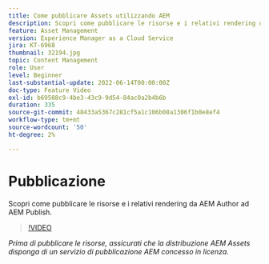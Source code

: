 ```yaml
---
title: Come pubblicare Assets utilizzando AEM
description: Scopri come pubblicare le risorse e i relativi rendering da AEM Author ad AEM Publish.
feature: Asset Management
version: Experience Manager as a Cloud Service
jira: KT-6968
thumbnail: 32194.jpg
topic: Content Management
role: User
level: Beginner
last-substantial-update: 2022-06-14T00:00:00Z
doc-type: Feature Video
exl-id: b69508c9-4be3-43c9-9d54-84ac0a2b4b6b
duration: 335
source-git-commit: 48433a5367c281cf5a1c106b08a1306f1b0e8ef4
workflow-type: tm+mt
source-wordcount: '50'
ht-degree: 2%

---
```


# Pubblicazione

Scopri come pubblicare le risorse e i relativi rendering da AEM Author ad AEM Publish.

>[!VIDEO](https://video.tv.adobe.com/v/330932?quality=12&learn=on)

_Prima di pubblicare le risorse, assicurati che la distribuzione AEM Assets disponga di un servizio di pubblicazione AEM concesso in licenza._
